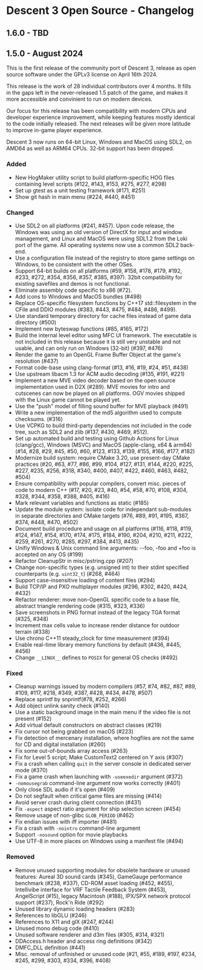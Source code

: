 # Descent 3 Open Source - Changelog

## 1.6.0 - TBD

## 1.5.0 - August 2024

This is the first release of the community port of Descent 3, release as open source software under the GPLv3 license on April 16th 2024.

This release is the work of 28 individual contributors over 4 months. It fills in the gaps left in the never-released 1.5 patch of the game, and makes it more accessible and convinient to run on modern devices.

Our focus for this release has been compatibility with modern CPUs and developer experience improvement, while keeping features mostly identical to the code initially released. The next releases will be given more latitude to improve in-game player experience.

Descent 3 now runs on 64-bit Linux, Windows and MacOS using SDL2, on AMD64 as well as ARM64 CPUs. 32-bit support has been dropped.


### Added 
 - New HogMaker utility script to build platform-specific HOG files containing level scripts (#122, #143, #153, #275, #277, #298)
 - Set up gtest as a unit testing framework (#171, #251)
 - Show git hash in main menu (#224, #440, #451)


### Changed
 - Use SDL2 on all platforms (#241, #457). Upon code release, the Windows was using an old version of DirectX for input and window management, and Linux and MacOS were using SDL1.2 from the Loki port of the game. All operating systems now use a common SDL2 back-end.
 - Use a configuration file instead of the registry to store game settings on Windows, to be consistent with the other OSes. 
 - Support 64-bit builds on all platforms (#59, #158, #178, #179, #192, #233, #272, #354, #356, #357, #385, #397). 32bit compatibility for existing savefiles and demos is not functional.
 - Eliminate assembly code specific to x86 (#72).
 - Add icons to Windows and MacOS bundles (#498)
 - Replace OS-specific filesystem functions by C++17 std::filesystem in the CFile and DDIO modules (#383, #443, #475, #484, #486, #499).
 - Use standard temporary directory for cache files instead of game data directory (#500)
 - Implement new byteswap functions (#85, #165, #172)
 - Build the internal level editor using MFC UI framework. The executable is not included in this release because it is still very unstable and not usable, and can only run on Windows (32-bit) (#397, #476)
 - Render the game to an OpenGL Frame Buffer Object at the game's resolution (#437)
 - Format code-base using clang-format (#13, #16, #19, #24, #51, #438)
 - Use upstream libacm 1.3 for ACM audio decoding (#135, #191, #221) 
 - Implement a new MVE video decoder based on the open source implementation used in D2X (#289). MVE movies for intro and cutscenes can now be played on all platforms. OGV movies shipped with the Linux game cannot be played yet.
 - Use the "push" model of filling sound buffer for MVE playback (#491)
 - Write a new implementation of the md5 algorithm used to compute checksums. (#316)
 - Use VCPKG to build third-party dependencies not included in the code tree, such as SDL2 and zlib (#137, #430, #469, #512).
 - Set up automated build and testing using Github Actions for Linux (clang/gcc), Windows (MSVC) and MacOS (apple-clang, x64 & arm64) (#14, #28, #29, #45, #50, #60, #123, #133, #139, #155, #166, #177, #182)
 - Modernize build system: require CMake 3.20, use present-day CMake practices (#20, #63, #77, #86, #99, #104, #127, #131, #144, #220, #225, #227, #235, #256, #318, #340, #400, #407, #422, #460, #463, #482, #504)
 - Ensure compatibility with popular compilers, convert misc. pieces of code to modern C++ (#17, #20, #23, #40, #54, #58, #70, #108, #304, #328, #344, #358, #388, #405, #416)
 - Mark relevant variables and functions as static (#185)
 - Update the module system: isolate code for independant sub-modules in separate directories and CMake targets (#76, #89, #91, #195, #367, #374, #448, #470, #502)
 - Document build procedure and usage on all platforms (#116, #118, #119, #124, #147, #154, #170, #174, #175, #184, #190, #204, #210, #211, #222, #259, #261, #270, #285, #297, #384, #413, #435)
 - Unifiy Windows & Unix command line arguments: --foo, -foo and +foo is accepted on any OS (#199)
 - Refactor CleanupStr in misc/pstring.cpp (#207)
 - Change non-specific types (e.g. unsigned int) to their stdint specified counterparts (e.g. `uint32_t`) (#268, #464)
 - Support case-insensitive loading of content files (#294)
 - Build TCP/IP and PXO multiplayer modules (#296, #302, #420, #424, #432)
 - Refactor renderer: move non-OpenGL specific code to a base file, abstract triangle rendering code (#315, #323, #336)
 - Save screenshots in PNG format instead of the legacy TGA format (#325, #348)
 - Increment max cells value to increase render distance for outdoor terrain (#338)
 - Use chrono C++11 steady_clock for time measurement (#394)
 - Enable real-time library memory functions by default (#436, #445, #456)
 - Change `__LINUX__` defines to `POSIX` for general OS checks (#492)


### Fixed
 - Cleanup warnings issued by modern compilers (#57, #74, #82, #87, #89, #109, #117, #218, #349, #387, #428, #434, #478, #507)
 - Replace sprintf by snprintf(#78, #252, #266)
 - Add object unlink sanity check (#140)
 - Use a static background image in the main menu if the video file is not present (#152)
 - Add virtual default constructors on abstract classes (#219)
 - Fix cursor not being grabbed on macOS (#223)
 - Fix detection of mercenary installation, where hogfiles are not the same for CD and digital installation (#260)
 - Fix some out-of-bounds array access (#263)
 - Fix for Level 5 script;  Make CustomText2 centered on Y axis (#307)
 - Fix a crash when calling `quit` in the server console in dedicated server mode (#370)
 - Fix a game crash when launching with `-useexedir` argument (#372)
 - `-nomousegrab` command-line argument now works correctly (#401)
 - Only close SDL audio if it's open (#409)
 - Do not segfault when critical game files are missing (#414)
 - Avoid server crash during client connection (#431)
 - Fix `-aspect` aspect ratio argument for ship selection screen (#454)
 - Remove usage of non-glibc `GLOB_PERIOD` (#462)
 - Fix endian issues with iff importer (#481)
 - Fix a crash with `-nointro` command-line argument
 - Support `-nosound` option for movie playbacks
 - Use UTF-8 in more places on Windows using a manifest file (#494) 


### Removed
 - Remove unused supporting modules for obsolete hardware or unused features: Aureal 3D sound cards (#345), GameGauge performance benchmark (#238, #337), CD-ROM asset loading (#452, #455), Intellivibe interface for VRF Tactile Feedback System (#453), AngelScript (#15), legacy Macintosh (#188), IPX/SPX network protocol support (#237), Rock'n Ride (#292)
 - Unused library dynamic loading headers (#283)
 - References to libGLU (#246)
 - References to X11 and glX (#247, #244)
 - Unused mono debug code (#410)
 - Unused software renderer and d3m files (#305, #314, #321)
 - DDAccess.h header and access ring definitions (#342)
 - DMFC_DLL definition (#441)
 - Misc. removal of unfinished or unused code (#21, #55, #189, #197, #234, #245, #299, #303, #334, #396, #408)
 